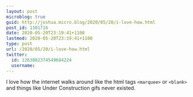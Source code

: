 ```yaml
---
layout: post
microblog: true
guid: http://joshua.micro.blog/2020/05/20/i-love-how.html
post_id: 1101716
date: 2020-05-20T23:19:41+1100
lastmod: 2020-05-20T23:19:41+1100
type: post
url: /2020/05/20/i-love-how.html
twitter:
  id: 1263082374549684224
  username: 
---
```

I love how the internet walks around like the html tags `<marquee>` or `<blank>` and things like Under Construction gifs never existed.
